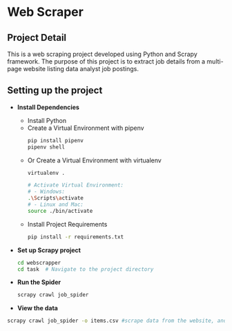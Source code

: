 # Web Scraper

## Project Detail
This is a web scraping project developed using Python and Scrapy framework. The purpose of this project is to extract job details from a multi-page website listing data analyst job postings.

## Setting up the project
- **Install Dependencies**
  - Install Python
  - Create a Virtual Environment with pipenv
    ```bash
    pip install pipenv
    pipenv shell
    ```
  - Or Create a Virtual Environment with virtualenv
    ```bash
    virtualenv .

    # Activate Virtual Environment:
    # - Windows:
    .\Scripts\activate
    # - Linux and Mac:
    source ./bin/activate
    ```
  - Install Project Requirements
    ```bash
    pip install -r requirements.txt
    ```

- **Set up Scrapy project**
  ```bash
  cd webscrapper
  cd task  # Navigate to the project directory


- **Run the Spider**
  ```bash
  scrapy crawl job_spider

  
 - **View the data**
  ```bash
  scrapy crawl job_spider -o items.csv #scrape data from the website, and save the scraped data to a CSV file named "items.csv" in the current directory.

